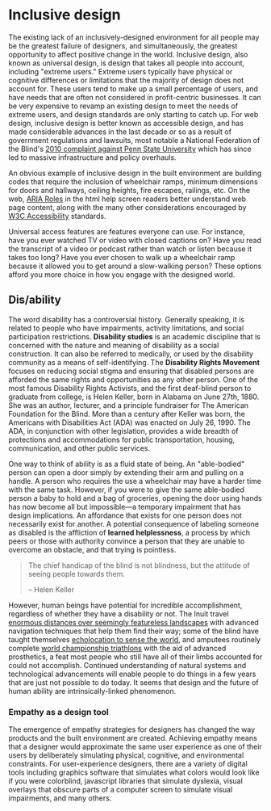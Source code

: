 # Inclusive design

The existing lack of an inclusively-designed environment for all people may be the greatest failure of designers, and simultaneously, the greatest opportunity to affect positive change in the world. Inclusive design, also known as universal design, is design that takes all people into account, including "extreme users." Extreme users typically have physical or cognitive differences or limitations that the majority of design does not account for. These users tend to make up a small percentage of users, and have needs that are often not considered in profit-centric businesses. It can be very expensive to revamp an existing design to meet the needs of extreme users, and design standards are only starting to catch up. For web design, inclusive design is better known as accessible design, and has made considerable advances in the last decade or so as a result of government regulations and lawsuits, most notable a National Federation of the Blind's [2010 complaint against Penn State University](https://nfb.org/node/1026) which has since led to massive infrastructure and policy overhauls.

An obvious example of inclusive design in the built environment are building codes that require the inclusion of wheelchair ramps, minimum dimensions for doors and hallways, ceiling heights, fire escapes, railings, etc. On the web, [ARIA Roles](https://www.w3.org/TR/wai-aria/roles) in the html help screen readers better understand web page content, along with the many other considerations encouraged by [W3C Accessibility](https://www.w3.org/standards/webdesign/accessibility) standards.

Universal access features are features everyone can use. For instance, have you ever watched TV or video with closed captions on? Have you read the transcript of a video or podcast rather than watch or listen because it takes too long? Have you ever chosen to walk up a wheelchair ramp because it allowed you to get around a slow-walking person? These options afford you more choice in how you engage with the designed world.

## Dis/ability

The word disability has a controversial history. Generally speaking, it is related to people who have impairments, activity limitations, and social participation restrictions. **Disability studies** is an academic discipline that is concerned with the nature and meaning of disability as a social construction. It can also be referred to medically, or used by the disability community as a means of self-identifying. The **Disability Rights Movement** focuses on reducing social stigma and ensuring that disabled persons are afforded the same rights and opportunities as any other person. One of the most famous Disability Rights Activists, and the first deaf-blind person to graduate from college, is Helen Keller, born in Alabama on June 27th, 1880. She was an author, lecturer, and a principle fundraiser for The American Foundation for the Blind. More than a century after Keller was born, the Americans with Disabilities Act \(ADA\) was enacted on July 26, 1990. The ADA, in conjunction with other legislation, provides a wide breadth of protections and accommodations for public transportation, housing, communication, and other public services.

One way to think of ability is as a fluid state of being. An "able-bodied" person can open a door simply by extending their arm and pulling on a handle. A person who requires the use a wheelchair may have a harder time with the same task. However, if you were to give the same able-bodied person a baby to hold and a bag of groceries, opening the door using hands has now become all but impossible—a temporary impairment that has design implications. An affordance that exists for one person does not necessarily exist for another. A potential consequence of labeling someone as disabled is the affliction of **learned helplessness**, a process by which peers or those with authority convince a person that they are unable to overcome an obstacle, and that trying is pointless.

> The chief handicap of the blind is not blindness, but the attitude of seeing people towards them.
>
> – Helen Keller

However, human beings have potential for incredible accomplishment, regardless of whether they have a disability or not. The Inuit travel [enormous distances over seemingly featureless landscapes](http://www.sensorystudies.org/inuit-orienting-traveling-along-familiar-horizons/) with advanced navigation techniques that help them find their way; some of the blind have taught themselves [echolocation to sense the world](https://www.youtube.com/watch?v=ob-P2a6Mrjs), and amputees routinely complete [world championship triathlons](http://www.scottrigsby.com/ach.html) with the aid of advanced prosthetics, a feat most people who still have all of their limbs accounted for could not accomplish. Continued understanding of natural systems and technological advancements will enable people to do things in a few years that are just not possible to do today. It seems that design and the future of human ability are intrinsically-linked phenomenon.

### Empathy as a design tool

The emergence of empathy strategies for designers has changed the way products and the built environment are created. Achieving empathy means that a designer would approximate the same user experience as one of their users by deliberately simulating physical, cognitive, and environmental constraints. For user-experience designers, there are a variety of digital tools including graphics software that simulates what colors would look like if you were colorblind, javascript libraries that simulate dyslexia, visual overlays that obscure parts of a computer screen to simulate visual impairments, and many others.

